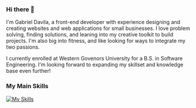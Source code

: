 ### Hi there 👋

I'm Gabriel Davila, a front-end developer with experience designing and creating websites and web applications for small businesses. I love problem solving, finding solutions, and leaning into my creative toolkit to build projects. I'm also big into fitness, and like looking for ways to integrate my two passions.

I currently enrolled at Western Govenors University for a B.S. in Software Engineering. I'm looking forward to expanding my skillset and knowledge base even further!

### My Main Skills
[![My Skills](https://skillicons.dev/icons?i=nextjs,react,js,ts,nodejs,tailwind,html,css,postgres,firebase,figma,git,vscode)](https://skillicons.dev)
